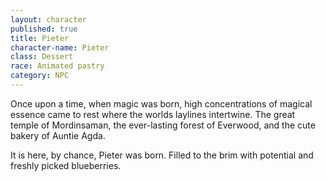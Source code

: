 ```yaml
---
layout: character
published: true
title: Pieter
character-name: Pieter
class: Dessert
race: Animated pastry
category: NPC
---
```

Once upon a time, when magic was born, high concentrations of magical essence came to rest where the worlds laylines intertwine. The great temple of Mordinsaman, the ever-lasting forest of Everwood, and the cute bakery of Auntie Agda.

It is here, by chance, Pieter was born. Filled to the brim with potential and freshly picked blueberries.